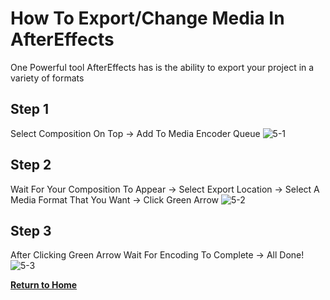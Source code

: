 # How To Export/Change Media In AfterEffects

One Powerful tool AfterEffects has is the ability to export your project in a variety of formats

## Step 1

Select Composition On Top -> Add To Media Encoder Queue 
![5-1](https://user-images.githubusercontent.com/97974825/204576557-0b107f5a-f4f3-47dd-b1e6-75b923e698ea.png)




## Step 2

Wait For Your Composition To Appear -> Select Export Location -> Select A Media Format That You Want -> Click Green Arrow
![5-2](https://user-images.githubusercontent.com/97974825/204576558-fa0a509f-ac12-4148-8cc9-6ec4b3145786.png)

## Step 3
After Clicking Green Arrow Wait For Encoding To Complete -> All Done!
![5-3](https://user-images.githubusercontent.com/97974825/204576554-f13f1746-2ad5-4d29-9cc3-8b94b8d30fea.png)

[**Return to Home**](README.md)
